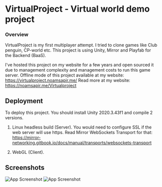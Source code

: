 # VirtualProject - Virtual world demo project
### Overview
VirtualProject is my first multiplayer attempt. I tried to clone games like Club penguin, CP-world etc.
This project is using Unity, Mirror and Playfab for the Backend (BaaS).

I've hosted this project on my website for a few years and open sourced it due to management complexity and management costs to run this game server.
Offline mode of this project available at my website: https://virtualproject.noamsapir.me/
Read more at my website: https://noamsapir.me/Virtualproject


## Deployment

To deploy this project. You should install Unity 2020.3.43f1 and compile 2 versions.
1. Linux headless build (Server).
You would need to configure SSL if the web server will use https.
Read Mirror WebSockets Transport for that: https://mirror-networking.gitbook.io/docs/manual/transports/websockets-transport

2. WebGL (Client).
## Screenshots

![App Screenshot](https://noamsapir.me/img/games/virtualproject/Screenshot%20(4).png)
![App Screenshot](https://noamsapir.me/img/games/virtualproject/Screenshot%20(7).png)

